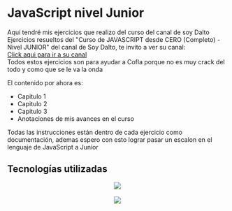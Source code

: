# JavaScript nivel Junior

Aquí tendré mis ejercicios que realizo del curso del canal de soy Dalto 
Ejercicios resueltos del "Curso de JAVASCRIPT desde CERO (Completo) - Nivel JUNIOR" del canal de Soy Dalto, te invito a ver su canal:<br>
<a href="https://www.youtube.com/@soydalto" Target="_blank">Click aqui para ir a su canal</a>
<br>
Todos estos ejercicios son para ayudar a Cofla porque no es muy crack del todo y como que se le va la onda

El contenido por ahora es: <br>

 - Capitulo 1
 - Capitulo 2
 - Capitulo 3
 - Anotaciones de mis avances en el curso

Todas las instrucciones están dentro de cada ejercicio como documentación, ademas espero con esto lograr pasar un escalon en el lenguaje de JavaScript a Junior

## Tecnologías utilizadas
<p align="center">
    <img src="https://skillicons.dev/icons?i=js,html"/>
  
  
  
  <br>
  <br>
  <img src="https://img.shields.io/badge/STATUS-En proceso-yellow"/>
 
</p>

